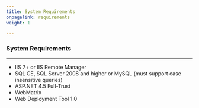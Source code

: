 ```yaml
---
title: System Requirements
onpagelink: requirements
weight: 1

---
```


### System Requirements
-------------------

- IIS 7+ or IIS Remote Manager
- SQL CE, SQL Server 2008 and higher or MySQL (must support case insensitive queries)
- ASP.NET 4.5 Full-Trust
- WebMatrix
- Web Deployment Tool 1.0
 
